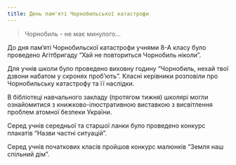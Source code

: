 ```yaml
---
title: День пам'яті Чорнобильської катастрофи
---
```


> Чорнобиль - не має минулого…

До дня пам’яті Чорнобильскої катастрофи учнями 8-А класу було проведено Агітбригаду “Хай не повториться Чорнобиль ніколи”.

<slideshow id="72157648764817130"></slideshow>

Для учнів школи було проведено виховну годину “Чорнобиль, нехай твої дзвони набатом у скронях проб’ють”. Класні керівники розповіли про Чорнобильську катастрофу та її наслідки.

<slideshow id="72157646842345954"></slideshow>

В бібліотеці навчального закладу (протягом тижня) школярі могли ознайомитися з книжково-ілюстративною виставкою з висвітлення проблем атомної безпеки України.

<slideshow id="72157649164085371"></slideshow>

Серед учнів середньої та старшої ланки було проведено конкурс плакатів “Назви частні ситуацій”.

<slideshow id="72157648757705949"></slideshow>

Серед учнів початкових класів пройшов конкурс малюнків “Земля наш спільний дім”.

<slideshow id="72157649164086291"></slideshow>
